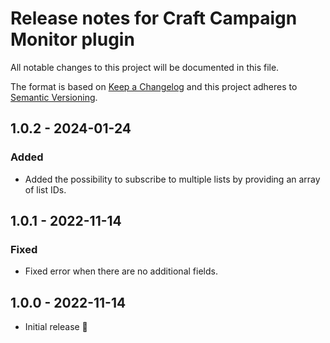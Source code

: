 # Release notes for Craft Campaign Monitor plugin

All notable changes to this project will be documented in this file.

The format is based on [Keep a Changelog](http://keepachangelog.com/) and this project adheres to [Semantic Versioning](http://semver.org/).

## 1.0.2 - 2024-01-24
### Added
- Added the possibility to subscribe to multiple lists by providing an array of list IDs.

## 1.0.1 - 2022-11-14
### Fixed
- Fixed error when there are no additional fields.

## 1.0.0 - 2022-11-14
- Initial release 🎉